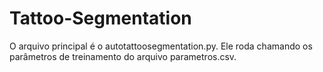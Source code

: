 # Tattoo-Segmentation

O arquivo principal é o autotattoosegmentation.py. Ele roda chamando os parâmetros de treinamento do arquivo parametros.csv. 
